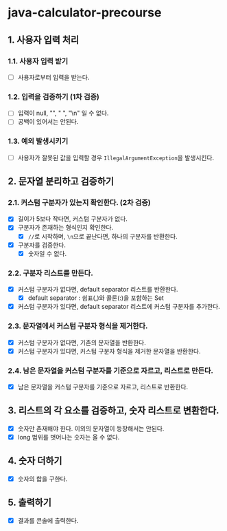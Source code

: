 # java-calculator-precourse

## 1. 사용자 입력 처리

### 1.1. 사용자 입력 받기

- [ ] 사용자로부터 입력을 받는다.

### 1.2. 입력을 검증하기 (1차 검증)

- [ ] 입력이 null, "", " ", "\n" 일 수 없다.
- [ ] 공백이 있어서는 안된다.

### 1.3. 예외 발생시키기

- [ ] 사용자가 잘못된 값을 입력할 경우 `IllegalArgumentException`을 발생시킨다.

## 2. 문자열 분리하고 검증하기

### 2.1. 커스텀 구분자가 있는지 확인한다. (2차 검증)

- [x] 길이가 5보다 작다면, 커스텀 구분자가 없다.
- [x] 구분자가 존재하는 형식인지 확인한다.
    - [x] `//`로 시작하며, `\n`으로 끝난다면, 하나의 구분자를 반환한다.
- [x] 구분자를 검증한다.
    - [x] 숫자일 수 없다.

### 2.2. 구분자 리스트를 만든다.

- [x] 커스텀 구분자가 없다면, default separator 리스트를 반환한다.
    - [x] default separator : 쉼표(,)와 콜론(:)을 포함하는 Set
- [x] 커스텀 구분자가 있다면, default separator 리스트에 커스텀 구분자를 추가한다.

### 2.3. 문자열에서 커스텀 구분자 형식을 제거한다.

- [x] 커스텀 구분자가 없다면, 기존의 문자열을 반환한다.
- [x] 커스텀 구분자가 있다면, 커스텀 구분자 형식을 제거한 문자열을 반환한다.

### 2.4. 남은 문자열을 커스텀 구분자를 기준으로 자르고, 리스트로 만든다.

- [x] 남은 문자열을 커스텀 구분자를 기준으로 자르고, 리스트로 반환한다.

## 3. 리스트의 각 요소를 검증하고, 숫자 리스트로 변환한다.

- [x] 숫자만 존재해야 한다. 이외의 문자열이 등장해서는 안된다.
- [x] long 범위를 벗어나는 숫자는 올 수 없다.

## 4. 숫자 더하기

- [x] 숫자의 합을 구한다.

## 5. 출력하기

- [x] 결과를 콘솔에 출력한다.